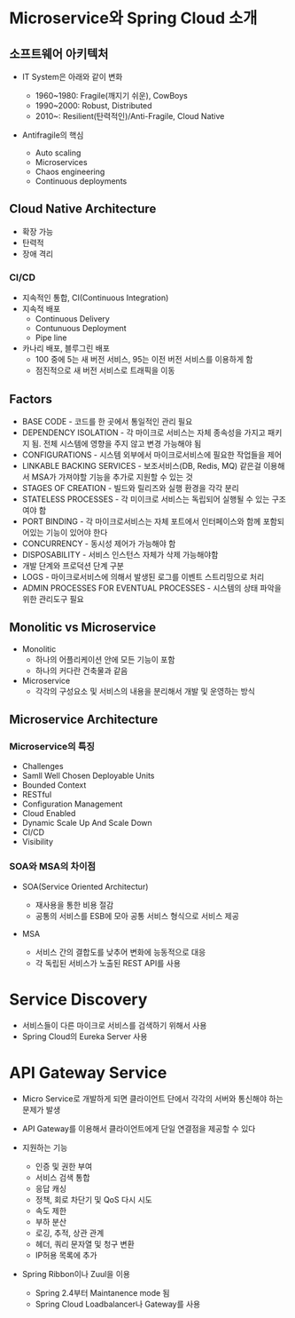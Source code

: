 # Microservice와 Spring Cloud 소개

## 소프트웨어 아키텍처
* IT System은 아래와 같이 변화
    - 1960~1980: Fragile(깨지기 쉬운), CowBoys
    - 1990~2000: Robust, Distributed
    - 2010~: Resilient(탄력적인)/Anti-Fragile, Cloud Native

* Antifragile의 핵심
    - Auto scaling
    - Microservices
    - Chaos engineering
    - Continuous deployments

## Cloud Native Architecture
* 확장 가능
* 탄력적
* 장애 격리

### CI/CD
* 지속적인 통합, CI(Continuous Integration)
* 지속적 배포
    - Continuous Delivery
    - Contunuous Deployment
    - Pipe line
* 카나리 배포, 블루그린 배포
    - 100 중에 5는 새 버전 서비스, 95는 이전 버전 서비스를 이용하게 함
    - 점진적으로 새 버전 서비스로 트래픽을 이동

 ## Factors
 * BASE CODE - 코드를 한 곳에서 통일적인 관리 필요
 * DEPENDENCY ISOLATION - 각 마이크로 서비스는 자체 종속성을 가지고 패키지 됨. 전체 시스템에 영향을 주지 않고 변경 가능해야 됨
 * CONFIGURATIONS - 시스템 외부에서 마이크로서비스에 필요한 작업들을 제어
 * LINKABLE BACKING SERVICES - 보조서비스(DB, Redis, MQ) 같은걸 이용해서 MSA가 가져야할 기능을 추가로 지원할 수 있는 것
* STAGES OF CREATION - 빌드와 릴리즈와 실행 환경을 각각 분리
* STATELESS PROCESSES - 각 미이크로 서비스는 독립되어 실행될 수 있는 구조여야 함
* PORT BINDING - 각 마이크로서비스는 자체 포트에서 인터페이스와 함께 포함되어있는 기능이 있어야 한다
* CONCURRENCY - 동시성 제어가 가능해야 함
* DISPOSABILITY - 서비스 인스턴스 자체가 삭제 가능해야함
* 개발 단계와 프로덕션 단계 구분
* LOGS - 마이크로서비스에 의해서 발생된 로그를 이벤트 스트리밍으로 처리
* ADMIN PROCESSES FOR EVENTUAL PROCESSES - 시스템의 상태 파악을 위한 관리도구 필요

## Monolitic vs Microservice
* Monolitic
    - 하나의 어플리케이션 안에 모든 기능이 포함
    - 하나의 커다란 건축물과 같음
* Microservice
    - 각각의 구성요소 및 서비스의 내용을 분리해서 개발 및 운영하는 방식

## Microservice Architecture
### Microservice의 특징
* Challenges
* Samll Well Chosen Deployable Units
* Bounded Context
* RESTful
* Configuration Management
* Cloud Enabled
* Dynamic Scale Up And Scale Down
* CI/CD
* Visibility

### SOA와 MSA의 차이점
* SOA(Service Oriented Architectur)
    - 재사용을 통한 비용 절감
    - 공통의 서비스를 ESB에 모아 공통 서비스 형식으로 서비스 제공

* MSA
    - 서비스 간의 결합도를 낮추어 변화에 능동적으로 대응
    - 각 독립된 서비스가 노출된 REST API를 사용

# Service Discovery
* 서비스들이 다른 마이크로 서비스를 검색하기 위해서 사용
* Spring Cloud의 Eureka Server 사용


# API Gateway Service
* Micro Service로 개발하게 되면 클라이언트 단에서 각각의 서버와 통신해야 하는 문제가 발생
* API Gateway를 이용해서 클라이언트에게 단일 연결점을 제공할 수 있다
* 지원하는 기능
    - 인증 및 권한 부여
    - 서비스 검색 통합
    - 응답 캐싱
    - 정책, 회로 차단기 및 QoS 다시 시도
    - 속도 제한
    - 부하 분산
    - 로깅, 추적, 상관 관계
    - 헤더, 쿼리 문자열 및 청구 변환
    - IP허용 목록에 추가

* Spring Ribbon이나 Zuul을 이용
    - Spring 2.4부터 Maintanence mode 됨
    - Spring Cloud Loadbalancer나 Gateway를 사용


